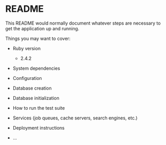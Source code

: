 # README

This README would normally document whatever steps are necessary to get the
application up and running.

Things you may want to cover:

* Ruby version
  - 2.4.2

* System dependencies

* Configuration

* Database creation

* Database initialization

* How to run the test suite

* Services (job queues, cache servers, search engines, etc.)

* Deployment instructions

* ...
